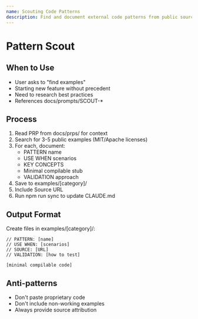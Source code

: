 ```yaml
---
name: Scouting Code Patterns
description: Find and document external code patterns from public sources. Use when user mentions 'find examples', 'scout patterns', 'research implementations', or starting new feature without precedent.
---
```


# Pattern Scout

## When to Use
- User asks to "find examples"
- Starting new feature without precedent
- Need to research best practices
- References docs/prompts/SCOUT-*

## Process
1. Read PRP from docs/prps/ for context
2. Search for 3-5 public examples (MIT/Apache licenses)
3. For each, document:
   - PATTERN name
   - USE WHEN scenarios
   - KEY CONCEPTS
   - Minimal compilable stub
   - VALIDATION approach
4. Save to examples/[category]/
5. Include Source URL
6. Run npm run sync to update CLAUDE.md

## Output Format
Create files in examples/[category]/:
```
// PATTERN: [name]
// USE WHEN: [scenarios]
// SOURCE: [URL]
// VALIDATION: [how to test]

[minimal compilable code]
```

## Anti-patterns
- Don't paste proprietary code
- Don't include non-working examples
- Always provide source attribution